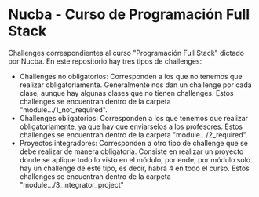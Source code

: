 # Nucba - Curso de Programación Full Stack

Challenges correspondientes al curso "Programación Full Stack" dictado por Nucba. En este repositorio hay tres tipos de challenges:

- Challenges no obligatorios: Corresponden a los que no tenemos que realizar obligatoriamente. Generalmente nos dan un challenge por cada clase, aunque hay algunas clases que no tienen challenges. Estos challenges se encuentran dentro de la carpeta "module.../1_not_required".
- Challenges obligatorios: Corresponden a los que tenemos que realizar obligatoriamente, ya que hay que enviarselos a los profesores. Estos challenges se encuentran dentro de la carpeta "module.../2_required".
- Proyectos integradores: Corresponden a otro tipo de challenge que se debe realizar de manera obligatoria. Consiste en realizar un proyecto donde se aplique todo lo visto en el módulo, por ende, por módulo solo hay un challenge de este tipo, es decir, habrá 4 en todo el curso. Estos challenges se encuentran dentro de la carpeta "module.../3_integrator_project"